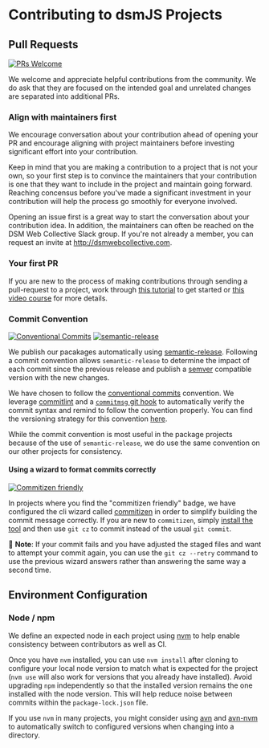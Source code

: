 # Contributing to dsmJS Projects

## Pull Requests

[![PRs Welcome][PRs-badge]][PRs-link]

We welcome and appreciate helpful contributions from the community. We do ask
that they are focused on the intended goal and unrelated changes are separated
into additional PRs.

### Align with maintainers first

We encourage conversation about your contribution ahead of opening your PR and
encourage aligning with project maintainers before investing significant effort
into your contribution.

Keep in mind that you are making a contribution to a project that is not your
own, so your first step is to convince the maintainers that your contribution
is one that they want to include in the project and maintain going forward.
Reaching concensus before you've made a significant investment in your
contribution will help the process go smoothly for everyone involved.

Opening an issue first is a great way to start the conversation about your
contribution idea. In addition, the maintainers can often be reached on the DSM
Web Collective Slack group. If you're not already a member, you can request an
invite at <http://dsmwebcollective.com>.

### Your first PR

If you are new to the process of making contributions through sending a
pull-request to a project, work through [this tutorial][PR-tutorial] to get 
started or [this video course][PRs-link] for more details.

### Commit Convention

[![Conventional Commits][commit-convention-badge]][commit-convention-link]
[![semantic-release][semantic-release-badge]][semantic-release-link]

We publish our pacakages automatically using
[semantic-release](https://github.com/semantic-release/semantic-release/).
Following a commit convention allows `semantic-release` to determine the impact
of each commit since the previous release and publish a [semver](https://semver.org)
compatible version with the new changes.

We have chosen to follow the [conventional commits][commit-convention-link]
convention. We leverage [commitlint](https://github.com/conventional-changelog/commitlint)
and a [`commitmsg` git hook](https://git-scm.com/book/en/v2/Customizing-Git-Git-Hooks)
to automatically verify the commit syntax and remind to follow the convention
properly. You can find the versioning strategy for this convention [here](https://github.com/semantic-release/commit-analyzer#default-rules-matching).

While the commit convention is most useful in the package projects because of
the use of `semantic-release`, we do use the same convention on our other
projects for consistency.

#### Using a wizard to format commits correctly

[![Commitizen friendly][commitizen-badge]][commitizen-link]

In projects where you find the "commitizen friendly" badge, we have configured
the cli wizard called [commitizen][commitizen-link] in order to simplify
building the commit message correctly. If you are new to `commitizen`, simply
[install the tool](https://commitizen.github.io/cz-cli/#installing-the-command-line-tool)
and then use `git cz` to commit instead of the usual `git commit`.

:eyes: __Note__: If your commit fails and you have adjusted the staged files
and want to attempt your commit again, you can use the `git cz --retry` command
to use the previous wizard answers rather than answering the same way a second
time.

## Environment Configuration

### Node / npm

We define an expected node in each project using [nvm](https://github.com/nvm-sh/nvm)
to help enable consistency between contributors as well as CI.

Once you have `nvm` installed, you can use `nvm install` after cloning to
configure your local node version to match what is expected for the project
(`nvm use` will also work for versions that you already have installed). Avoid
upgrading `npm` independently so that the installed version remains the one
installed with the node version. This will help reduce noise between commits
within the `package-lock.json` file.

If you use `nvm` in many projects, you might consider using [avn](https://github.com/wbyoung/avn)
and [avn-nvm](https://github.com/wbyoung/avn-nvm) to automatically switch to
configured versions when changing into a directory.


[commit-convention-link]: https://conventionalcommits.org
[commit-convention-badge]: https://img.shields.io/badge/Conventional%20Commits-1.0.0-yellow.svg
[semantic-release-link]: https://github.com/semantic-release/semantic-release
[semantic-release-badge]: https://img.shields.io/badge/%20%20%F0%9F%93%A6%F0%9F%9A%80-semantic--release-e10079.svg
[commitizen-link]: http://commitizen.github.io/cz-cli/
[commitizen-badge]: https://img.shields.io/badge/commitizen-friendly-brightgreen.svg
[PR-tutorial]: https://github.com/firstcontributions/first-contributions
[PRs-link]: http://makeapullrequest.com
[PRs-badge]: https://img.shields.io/badge/PRs-welcome-brightgreen.svg

